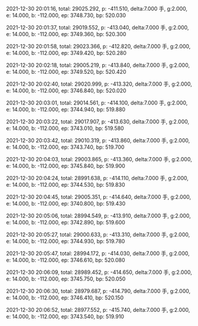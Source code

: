 2021-12-30 20:01:16, total: 29025.292, p: -411.510, delta:7.000 手, g:2.000, e: 14.000, b: -112.000, ep: 3748.730, bp: 520.030

2021-12-30 20:01:37, total: 29019.552, p: -413.040, delta:7.000 手, g:2.000, e: 14.000, b: -112.000, ep: 3749.360, bp: 520.300

2021-12-30 20:01:58, total: 29023.366, p: -412.820, delta:7.000 手, g:2.000, e: 14.000, b: -112.000, ep: 3749.420, bp: 520.280

2021-12-30 20:02:18, total: 29005.219, p: -413.840, delta:7.000 手, g:2.000, e: 14.000, b: -112.000, ep: 3749.520, bp: 520.420

2021-12-30 20:02:40, total: 29020.999, p: -413.320, delta:7.000 手, g:2.000, e: 14.000, b: -112.000, ep: 3746.840, bp: 520.020

2021-12-30 20:03:01, total: 29014.561, p: -414.100, delta:7.000 手, g:2.000, e: 14.000, b: -112.000, ep: 3744.940, bp: 519.880

2021-12-30 20:03:22, total: 29017.907, p: -413.630, delta:7.000 手, g:2.000, e: 14.000, b: -112.000, ep: 3743.010, bp: 519.580

2021-12-30 20:03:42, total: 29010.319, p: -413.860, delta:7.000 手, g:2.000, e: 14.000, b: -112.000, ep: 3743.740, bp: 519.700

2021-12-30 20:04:03, total: 29003.865, p: -413.360, delta:7.000 手, g:2.000, e: 14.000, b: -112.000, ep: 3745.840, bp: 519.900

2021-12-30 20:04:24, total: 28991.638, p: -414.110, delta:7.000 手, g:2.000, e: 14.000, b: -112.000, ep: 3744.530, bp: 519.830

2021-12-30 20:04:45, total: 29005.351, p: -414.640, delta:7.000 手, g:2.000, e: 14.000, b: -112.000, ep: 3740.800, bp: 519.430

2021-12-30 20:05:06, total: 28994.549, p: -413.910, delta:7.000 手, g:2.000, e: 14.000, b: -112.000, ep: 3742.890, bp: 519.600

2021-12-30 20:05:27, total: 29000.633, p: -413.310, delta:7.000 手, g:2.000, e: 14.000, b: -112.000, ep: 3744.930, bp: 519.780

2021-12-30 20:05:47, total: 28994.172, p: -414.030, delta:7.000 手, g:2.000, e: 14.000, b: -112.000, ep: 3746.610, bp: 520.080

2021-12-30 20:06:09, total: 28989.452, p: -414.650, delta:7.000 手, g:2.000, e: 14.000, b: -112.000, ep: 3745.750, bp: 520.050

2021-12-30 20:06:30, total: 28979.687, p: -414.790, delta:7.000 手, g:2.000, e: 14.000, b: -112.000, ep: 3746.410, bp: 520.150

2021-12-30 20:06:52, total: 28977.552, p: -415.740, delta:7.000 手, g:2.000, e: 14.000, b: -112.000, ep: 3743.540, bp: 519.910